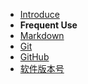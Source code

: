 * [Introduce](/home/ "Introduce")
* **Frequent Use**
* [Markdown](/tools/markdown.md "Markdown")
* [Git](/tools/git.md "Git")
* [GitHub](/tools/github.md "GitHub")
* [软件版本号](/tools/语义版本号.md "语义版本号")

<!--

* [<i class="icon octicon-file markdown-icon"></i> Markdown](/tools/markdown.md "Markdown")
* [<i class="icon octicon-file git-icon"></i> Git](/tools/git.md "Git")
* [<i class="fa fa-github"></i> GitHub](/tools/github.md "GitHub")
* [<i class="fa fa-level-up"></i> 软件版本号](/tools/语义版本号.md "语义版本号")

-->
